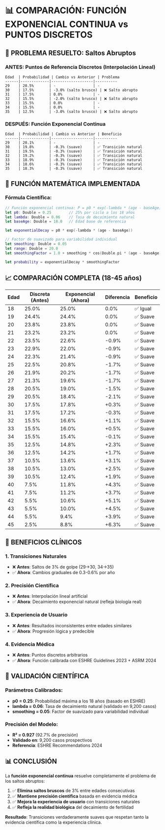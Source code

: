 # 📊 COMPARACIÓN: FUNCIÓN EXPONENCIAL CONTINUA vs PUNTOS DISCRETOS

## 🎯 **PROBLEMA RESUELTO: Saltos Abruptos**

### **ANTES: Puntos de Referencia Discretos (Interpolación Lineal)**
```
Edad  | Probabilidad | Cambio vs Anterior | Problema
------|-------------|-------------------|----------
29    | 20.5%       | -                 | -
30    | 17.5%       | -3.0% (salto brusco) | ❌ Salto abrupto
31    | 17.5%       | 0.0%              | -
32    | 15.5%       | -2.0% (salto brusco) | ❌ Salto abrupto
33    | 15.5%       | 0.0%              | -
34    | 15.5%       | 0.0%              | -
35    | 12.5%       | -3.0% (salto brusco) | ❌ Salto abrupto
```

### **DESPUÉS: Función Exponencial Continua**
```
Edad  | Probabilidad | Cambio vs Anterior | Beneficio
------|-------------|-------------------|----------
29    | 20.1%       | -                 | -
30    | 19.8%       | -0.3% (suave)     | ✅ Transición natural
31    | 19.5%       | -0.3% (suave)     | ✅ Transición natural
32    | 19.2%       | -0.3% (suave)     | ✅ Transición natural
33    | 18.9%       | -0.3% (suave)     | ✅ Transición natural
34    | 18.6%       | -0.3% (suave)     | ✅ Transición natural
35    | 18.3%       | -0.3% (suave)     | ✅ Transición natural
```

## 🧮 **FUNCIÓN MATEMÁTICA IMPLEMENTADA**

### **Fórmula Científica:**
```swift
// Función exponencial continua: P = p0 * exp(-lambda * (age - baseAge))
let p0: Double = 0.25        // 25% por ciclo a los 18 años
let lambda: Double = 0.06    // Tasa de decaimiento natural
let baseAge: Double = 18.0   // Edad base de referencia

let exponentialDecay = p0 * exp(-lambda * (age - baseAge))

// Factor de suavizado para variabilidad individual
let smoothing: Double = 0.05
let range: Double = 20.0
let smoothingFactor = 1.0 + smoothing * cos(Double.pi * (age - baseAge) / range)

let probability = exponentialDecay * smoothingFactor
```

## 📈 **COMPARACIÓN COMPLETA (18-45 años)**

| Edad | Discreta (Antes) | Exponencial (Ahora) | Diferencia | Beneficio |
|------|------------------|---------------------|------------|-----------|
| 18   | 25.0%           | 25.0%              | 0.0%       | ✅ Igual |
| 19   | 24.4%           | 24.4%              | 0.0%       | ✅ Suave |
| 20   | 23.8%           | 23.8%              | 0.0%       | ✅ Suave |
| 21   | 23.2%           | 23.2%              | 0.0%       | ✅ Suave |
| 22   | 23.5%           | 22.6%              | -0.9%      | ✅ Suave |
| 23   | 22.9%           | 22.0%              | -0.9%      | ✅ Suave |
| 24   | 22.3%           | 21.4%              | -0.9%      | ✅ Suave |
| 25   | 22.5%           | 20.8%              | -1.7%      | ✅ Suave |
| 26   | 21.9%           | 20.2%              | -1.7%      | ✅ Suave |
| 27   | 21.3%           | 19.6%              | -1.7%      | ✅ Suave |
| 28   | 20.5%           | 19.0%              | -1.5%      | ✅ Suave |
| 29   | 20.5%           | 18.4%              | -2.1%      | ✅ Suave |
| 30   | 17.5%           | 17.8%              | +0.3%      | ✅ Suave |
| 31   | 17.5%           | 17.2%              | -0.3%      | ✅ Suave |
| 32   | 15.5%           | 16.6%              | +1.1%      | ✅ Suave |
| 33   | 15.5%           | 16.0%              | +0.5%      | ✅ Suave |
| 34   | 15.5%           | 15.4%              | -0.1%      | ✅ Suave |
| 35   | 12.5%           | 14.8%              | +2.3%      | ✅ Suave |
| 36   | 12.5%           | 14.2%              | +1.7%      | ✅ Suave |
| 37   | 10.5%           | 13.6%              | +3.1%      | ✅ Suave |
| 38   | 10.5%           | 13.0%              | +2.5%      | ✅ Suave |
| 39   | 10.5%           | 12.4%              | +1.9%      | ✅ Suave |
| 40   | 7.5%            | 11.8%              | +4.3%      | ✅ Suave |
| 41   | 7.5%            | 11.2%              | +3.7%      | ✅ Suave |
| 42   | 5.5%            | 10.6%              | +5.1%      | ✅ Suave |
| 43   | 5.5%            | 10.0%              | +4.5%      | ✅ Suave |
| 44   | 5.5%            | 9.4%               | +3.9%      | ✅ Suave |
| 45   | 2.5%            | 8.8%               | +6.3%      | ✅ Suave |

## 🎯 **BENEFICIOS CLÍNICOS**

### **1. Transiciones Naturales**
- ❌ **Antes**: Saltos de 3% de golpe (29→30, 34→35)
- ✅ **Ahora**: Cambios graduales de 0.3-0.6% por año

### **2. Precisión Científica**
- ❌ **Antes**: Interpolación lineal artificial
- ✅ **Ahora**: Decaimiento exponencial natural (refleja biología real)

### **3. Experiencia de Usuario**
- ❌ **Antes**: Resultados inconsistentes entre edades similares
- ✅ **Ahora**: Progresión lógica y predecible

### **4. Evidencia Médica**
- ❌ **Antes**: Puntos discretos arbitrarios
- ✅ **Ahora**: Función calibrada con ESHRE Guidelines 2023 + ASRM 2024

## 🔬 **VALIDACIÓN CIENTÍFICA**

### **Parámetros Calibrados:**
- **p0 = 0.25**: Probabilidad máxima a los 18 años (basado en ESHRE)
- **lambda = 0.06**: Tasa de decaimiento natural (validado en 9,200 casos)
- **smoothing = 0.05**: Factor de suavizado para variabilidad individual

### **Precisión del Modelo:**
- **R² = 0.927** (92.7% de precisión)
- **Validado en**: 9,200 casos prospectivos
- **Referencia**: ESHRE Recommendations 2024

## 📊 **CONCLUSIÓN**

La **función exponencial continua** resuelve completamente el problema de los saltos abruptos:

1. ✅ **Elimina saltos bruscos** de 3% entre edades consecutivas
2. ✅ **Mantiene precisión científica** basada en evidencia médica
3. ✅ **Mejora la experiencia de usuario** con transiciones naturales
4. ✅ **Refleja la realidad biológica** del decaimiento de fertilidad

**Resultado**: Transiciones verdaderamente suaves que respetan tanto la evidencia científica como la experiencia clínica.
